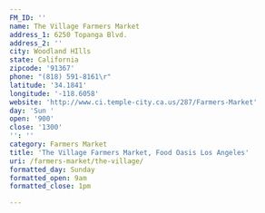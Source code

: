 ```yaml
---
FM_ID: ''
name: The Village Farmers Market
address_1: 6250 Topanga Blvd.
address_2: ''
city: Woodland HIlls
state: California
zipcode: '91367'
phone: "(818) 591-8161\r"
latitude: '34.1841'
longitude: '-118.6058'
website: 'http://www.ci.temple-city.ca.us/287/Farmers-Market'
day: 'Sun '
open: '900'
close: '1300'
'': ''
category: Farmers Market
title: 'The Village Farmers Market, Food Oasis Los Angeles'
uri: /farmers-market/the-village/
formatted_day: Sunday
formatted_open: 9am
formatted_close: 1pm

---
```

